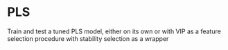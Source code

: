 # PLS
Train and test a tuned PLS model, either on its own or with VIP as a feature selection procedure with stability selection as a wrapper
